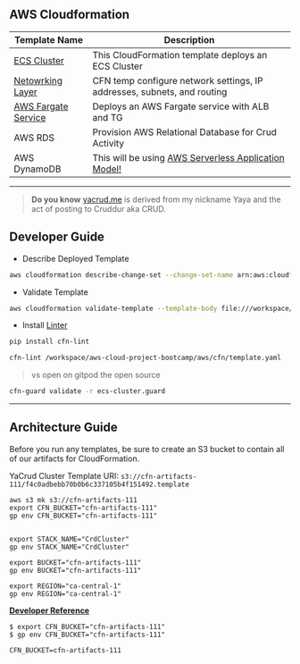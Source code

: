 ## AWS Cloudformation

| Template Name | Description |
| --- | --- |
| [ECS Cluster](cluster/template.yaml) | This CloudFormation template deploys an ECS Cluster  |
| [Netowrking Layer](networking/template.yaml) | CFN temp configure network settings, IP addresses, subnets, and routing |
| [AWS Fargate Service](service/template.yaml) | Deploys an AWS Fargate service with ALB and TG|
| AWS RDS | Provision AWS Relational Database for Crud Activity|
| AWS DynamoDB | This will be using [AWS Serverless Application Model!](https://aws.amazon.com/fr/serverless/sam/)|

---

> **Do you know** [yacrud.me](https://yacrud.me/) is derived from my nickname Yaya and the act of posting to Cruddur aka CRUD.

## Developer Guide

- Describe Deployed Template
```sh
aws cloudformation describe-change-set --change-set-name arn:aws:cloudformation:ca-central-1:598485450821:changeSet/awscli-cloudformation-package-deploy-1682182625/998f47cd-5c22-4d84-a8aa-27943fb6a8bf
```

- Validate Template
```sh
​aws cloudformation validate-template --template-body file:///workspace/aws-bootcamp-cruddur-2023/aws/cfn/template.yaml
```

- Install [Linter](https://github.com/aws-cloudformation/cfn-lint)
```sh
pip install cfn-lint
```

```sh
cfn-lint /workspace/aws-cloud-project-bootcamp/aws/cfn/template.yaml
```
> vs open on gitpod the open source


```sh
cfn-guard validate -r ecs-cluster.guard
```


---

## Architecture Guide

Before you run any templates, be sure to create an S3 bucket to contain
all of our artifacts for CloudFormation.



YaCrud Cluster Template URI: `s3://cfn-artifacts-111/f4c0adbebb70b0b6c337105b4f151492.template`

```
aws s3 mk s3://cfn-artifacts-111
export CFN_BUCKET="cfn-artifacts-111"
gp env CFN_BUCKET="cfn-artifacts-111"


export STACK_NAME="CrdCluster"
gp env STACK_NAME="CrdCluster"
```

```
export BUCKET="cfn-artifacts-111"
gp env BUCKET="cfn-artifacts-111"

export REGION="ca-central-1"
gp env REGION="ca-central-1"
```

[**Developer Reference**](../../bin/cfn/README.md)


```
$ export CFN_BUCKET="cfn-artifacts-111"
$ gp env CFN_BUCKET="cfn-artifacts-111"

CFN_BUCKET=cfn-artifacts-111
```
